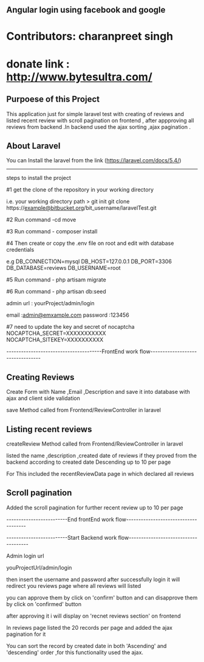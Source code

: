##  Angular login using facebook and google
# Contributors: charanpreet singh
# donate link : http://www.bytesultra.com/

##  Purpoese of this Project 
This application  just for simple laravel test with creating of reviews and listed recent review with scroll pagination on frontend , after appproving all reviews from backend .In backend used the ajax sorting ,ajax pagination .


## About Laravel
 You can Install the laravel from the link (https://laravel.com/docs/5.4/)




-------------------------------------------------------------------------------------------------------------------
steps to install the project 

#1  get the clone of the repository in your working directory

i.e. your working directory path > git init 
git clone  https://example@bitbucket.org/bit_username/laravelTest.git

#2 Run command -cd move

#3 Run command - composer install 

#4 Then create or copy the .env file on root and edit with database credentials

e.g 
DB_CONNECTION=mysql
DB_HOST=127.0.0.1
DB_PORT=3306
DB_DATABASE=reviews
DB_USERNAME=root


#5 Run command - php artisam migrate 

#6 Run command - php artisan db:seed


admin url  : yourProject/admin/login

email :admin@emxample.com
password :123456

#7 need to update the key and secret of nocaptcha
NOCAPTCHA_SECRET=XXXXXXXXXXX
NOCAPTCHA_SITEKEY=XXXXXXXXXX

---------------------------------------FrontEnd work flow---------------------------------
## Creating Reviews 

Create Form with Name ,Email ,Description and save it into database with ajax and client side validation

save Method called from Frontend/ReviewController in laravel 

## Listing recent reviews
createReview  Method called from Frontend/ReviewController in laravel  

listed the name ,description ,created date of reviews if they proved from the backend  according to created date Descending up to 10 per page

For This included the recentReviewData page in which declared all reviews

## Scroll pagination 

Added the scroll pagination for further recent review up to 10 per page

-------------------------End frontEnd work flow-------------------------------------

-------------------------Start Backend work flow-------------------------------------

Admin login url 

youProjectUrl/admin/login

then insert the username and password after successfully login it will redirect you reviews page where all reviews will listed 

you can approve them by click on 'confirm' button and can  disapprove them by click on 'confirmed' button 

after approving it i will display on 'recnet reviews section' on frontend 

In reviews page listed the 20 records per page and added the ajax pagination for it 

You can sort the record by created date in both 'Ascending' and 'descending' order ,for this functionality used the ajax.









